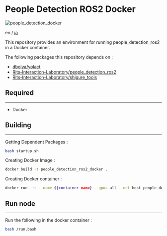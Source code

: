 # People Detection ROS2 Docker

![people_detection_docker](https://img.shields.io/badge/people_detection_ros2-docker-blue)

en / [ja](./README_ja.md)

This repository provides an environment for running people_detection_ros2 in a Docker container.

The following packages this repository depends on :
- [dbolya/yolact](https://github.com/dbolya/yolact/tree/master)
- [Rits-Interaction-Laboratory/people_detection_ros2](https://github.com/Rits-Interaction-Laboratory/people_detection_ros2)
- [Rits-Interaction-Laboratory/shigure_tools](https://github.com/Rits-Interaction-Laboratory/shigure_tools)


## Required

---

- Docker


## Building

---

Getting Dependent Packages :
```bash
bash startup.sh
```

Creating Docker Image :
```bash
docker build -t people_detection_ros2_docker .
```

Creating Docker container :
```bash
docker run -it --name ${container name} --gpus all --net host people_detection_ros2_docker:latest
```

## Run node

---

Run the following in the docker container :
```bash
bash /run.bash
```